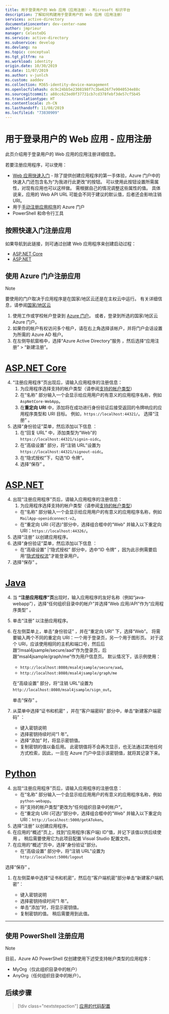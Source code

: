 ```yaml
---
title: 用于登录用户的 Web 应用（应用注册）- Microsoft 标识平台
description: 了解如何构建用于登录用户的 Web 应用（应用注册）
services: active-directory
documentationcenter: dev-center-name
author: jmprieur
manager: CelesteDG
ms.service: active-directory
ms.subservice: develop
ms.devlang: na
ms.topic: conceptual
ms.tgt_pltfrm: na
ms.workload: identity
origin.date: 10/30/2019
ms.date: 11/07/2019
ms.author: v-junlch
ms.custom: aaddev
ms.collection: M365-identity-device-management
ms.openlocfilehash: dc9c24bb5e2308198f7c3be626f7e9040534e88c
ms.sourcegitcommit: a88cc623ed0f37731cb7cd378febf3de57cf5b45
ms.translationtype: HT
ms.contentlocale: zh-CN
ms.lasthandoff: 11/08/2019
ms.locfileid: "73830909"
---
```

# <a name="web-app-that-signs-in-users---app-registration"></a>用于登录用户的 Web 应用 - 应用注册

此页介绍用于登录用户的 Web 应用的应用注册详细信息。

若要注册应用程序，可以使用：

- [Web 应用快速入门](#register-an-app-using-the-quickstarts) - 除了提供创建应用程序的第一手体验，Azure 门户中的快速入门还包含名为“为我进行此更改”的按钮。  可以使用此按钮设置所需属性，对现有应用也可以这样做。 需根据自己的情况调整这些属性的值。 具体说来，应用的 Web API URL 可能会不同于建议的默认值，后者还会影响注销 URI。
- 用于[手动注册应用程序](#register-an-app-using-azure-portal)的 Azure 门户
- PowerShell 和命令行工具

## <a name="register-an-app-using-the-quickstarts"></a>按照快速入门注册应用

如果导航到此链接，则可通过创建 Web 应用程序来创建启动过程：

- [ASP.NET Core](https://portal.azure.cn/#blade/Microsoft_AAD_IAM/ActiveDirectoryMenuBlade/RegisteredAppsPreview)
- [ASP.NET](https://portal.azure.cn/#blade/Microsoft_AAD_RegisteredApps/applicationsListBlade/quickStartType/AspNetWebAppQuickstartPage/sourceType/docs)

## <a name="register-an-app-using-azure-portal"></a>使用 Azure 门户注册应用

> [!NOTE]
> 要使用的门户取决于应用程序是在国家/地区云还是在主权云中运行。 有关详细信息，请参阅[国家/地区云](./authentication-national-cloud.md#app-registration-endpoints)


1. 使用工作或学校帐户登录到 [Azure 门户](https://portal.azure.cn)。 或者，登录到所选的国家/地区云 Azure 门户。
1. 如果你的帐户有权访问多个租户，请在右上角选择该帐户，并将门户会话设置为所需的 Azure AD 租户。
1. 在左侧导航窗格中，选择“Azure Active Directory”服务  ，然后选择“应用注册” > “新建注册”。  

# <a name="aspnet-coretabaspnetcore"></a>[ASP.NET Core](#tab/aspnetcore)

4. “注册应用程序”页出现后，请输入应用程序的注册信息： 
   1. 为应用程序选择支持的帐户类型（请参阅[支持的帐户类型](./v2-supported-account-types.md)）
   1. 在“名称”  部分输入一个会显示给应用用户的有意义的应用程序名称，例如 `AspNetCore-WebApp`。
   1. 在**重定向 URI** 中，添加将在成功进行身份验证后接受返回的令牌响应的应用程序类型和 URI 目标。 例如，`https://localhost:44321/`。  选择“注册”  。
1. 选择“身份验证”菜单，然后添加以下信息  ：
   1. 在“回复 URL”  中，添加类型为“Web”的 `https://localhost:44321/signin-oidc`。
   1. 在“高级设置”  部分，将“注销 URL”设置为 `https://localhost:44321/signout-oidc`。 
   1. 在“隐式授权”下，勾选“ID 令牌”。  
   1. 选择“保存”  。

# <a name="aspnettabaspnet"></a>[ASP.NET](#tab/aspnet)

4. 出现“注册应用程序”页后，请输入应用程序的注册信息： 
   1. 为应用程序选择支持的帐户类型（请参阅[支持的帐户类型](./v2-supported-account-types.md)）
   - 在“名称”  部分输入一个会显示给应用用户的有意义的应用程序名称，例如 `MailApp-openidconnect-v2`。
   - 在“重定向 URI (可选)”部分中，选择组合框中的“Web”  并输入以下重定向 URI：`https://localhost:44326/`。
1. 选择“注册”  以创建应用程序。
1. 选择“身份验证”菜单，然后添加以下信息  ：
   - 在“高级设置”  |“隐式授权”  部分中，选中“ID 令牌”  ，因为此示例需要启用“[隐式授权流](v2-oauth2-implicit-grant-flow.md)”才能登录用户。
1. 选择“保存”  。

# <a name="javatabjava"></a>[Java](#tab/java)

4. 当 **“注册应用程序”页**出现时，输入应用程序的友好名称（例如“java-webapp”），选择“任何组织目录中的帐户”并选择“Web 应用/API”作为“应用程序类型”  。
1. 单击“注册”  以注册应用程序。
1. 在左侧菜单上，单击“身份验证”  ，并在“重定向 URI”  下，选择“Web”。 将需要输入两个不同的重定向 URI：一个用于登录页，另一个用于图形页。 对于这个 URI，应该使用相同的主机和端口号，然后后跟“/msal4jsample/secure/aad”作为登录页，后跟“msal4jsample/graph/me”作为用户信息页。
 默认情况下，该示例使用：

    - `http://localhost:8080/msal4jsample/secure/aad`。
    - `http://localhost:8080/msal4jsample/graph/me`

    在“高级设置”  部分，将“注销 URL”设置为 `http://localhost:8080/msal4jsample/sign_out`。 

     单击“保存”  。

1. 从菜单中选择“证书和机密”  ，并在“客户端密码”  部分中，单击“新建客户端密码”  ：

    - 键入密钥说明
    - 选择密钥持续时间“1 年”。 
    - 选择“添加”  时，将显示密钥值。
    - 复制密钥的值以备后用。 此密钥值将不会再次显示，也无法通过其他任何方式检索，因此，一旦在 Azure 门户中显示该密钥值，就将其记录下来。

# <a name="pythontabpython"></a>[Python](#tab/python)

4. 出现“注册应用程序”页后，请输入应用程序的注册信息： 
   - 在“名称”  部分输入一个会显示给应用用户的有意义的应用程序名称，例如 `python-webapp`。
   - 将“支持的帐户类型”更改为“任何组织目录中的帐户”。  
   - 在“重定向 URI (可选)”部分中，选择组合框中的“Web”  并输入以下重定向 URI：`http://localhost:5000/getAToken`。
1. 选择“注册”  以创建应用程序。
1. 在应用的“概述”页上，找到“应用程序(客户端) ID”值，并记下该值以供后续使用   。 稍后需要使用它为此项目配置 Visual Studio 配置文件。
1. 在应用的“概述”页中，选择“身份验证”部分。 
   - 在“高级设置”  部分中，将“注销 URL”设置为 `http://localhost:5000/logout` 

  选择“保存”  。
1. 在左侧菜单中选择“证书和机密”，然后在“客户端机密”部分单击“新建客户端机密”：   

      - 键入密钥说明
      - 选择密钥持续时间“1 年”。 
      - 单击“添加”时，将显示密钥值。 
      - 复制密钥的值。 稍后需要用到此值。
---

## <a name="register-an-app-using-powershell"></a>使用 PowerShell 注册应用

> [!NOTE]
> 目前，Azure AD PowerShell 仅创建使用下述受支持帐户类型的应用程序：
>
> - MyOrg（仅此组织目录中的帐户）
> - AnyOrg（任何组织目录中的帐户）。
>

## <a name="next-steps"></a>后续步骤

> [!div class="nextstepaction"]
> [应用的代码配置](scenario-web-app-sign-user-app-configuration.md)

<!-- Update_Description: wording update -->